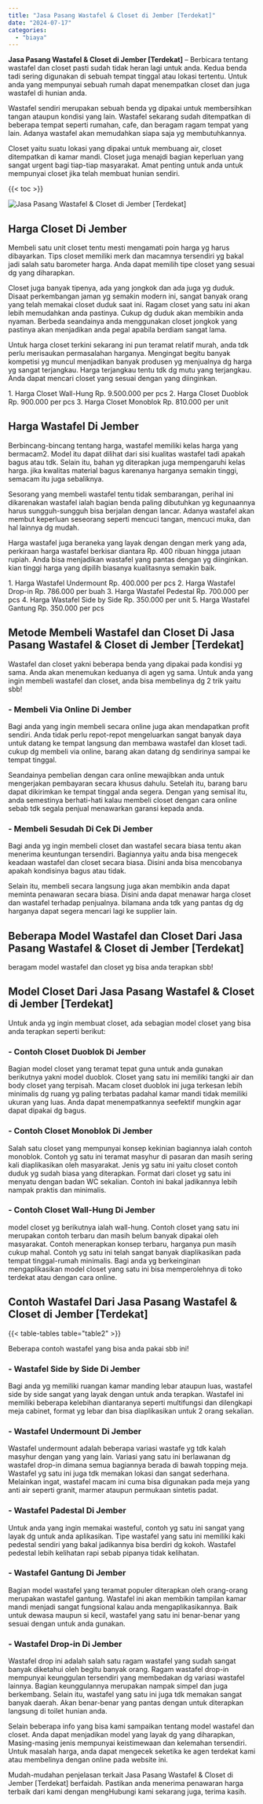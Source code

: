 ```yaml
---
title: "Jasa Pasang Wastafel & Closet di Jember [Terdekat]"
date: "2024-07-17"
categories: 
  - "biaya"
---
```


**Jasa Pasang Wastafel & Closet di Jember \[Terdekat\]** – Berbicara tentang wastafel dan closet pasti sudah tidak heran lagi untuk anda. Kedua benda tadi sering digunakan di sebuah tempat tinggal atau lokasi tertentu. Untuk anda yang mempunyai sebuah rumah dapat menempatkan closet dan juga wastafel di hunian anda.

Wastafel sendiri merupakan sebuah benda yg dipakai untuk membersihkan tangan ataupun kondisi yang lain. Wastafel sekarang sudah ditempatkan di beberapa tempat seperti rumahan, cafe, dan beragam ragam tempat yang lain. Adanya wastafel akan memudahkan siapa saja yg membutuhkannya.

Closet yaitu suatu lokasi yang dipakai untuk membuang air, closet ditempatkan di kamar mandi. Closet juga menajdi bagian keperluan yang sangat urgent bagi tiap-tiap masyarakat. Amat penting untuk anda untuk mempunyai closet jika telah membuat hunian sendiri.

{{< toc >}}

![Jasa Pasang Wastafel & Closet di Jember [Terdekat]](/images/wastafel-closet-murah61.png)

## Harga Closet Di Jember

Membeli satu unit closet tentu mesti mengamati poin harga yg harus dibayarkan. Tips closet memiliki merk dan macamnya tersendiri yg bakal jadi salah satu barometer harga. Anda dapat memilih tipe closet yang sesuai dg yang diharapkan.

Closet juga banyak tipenya, ada yang jongkok dan ada juga yg duduk. Disaat perkembangan jaman yg semakin modern ini, sangat banyak orang yang telah memakai closet duduk saat ini. Ragam closet yang satu ini akan lebih memudahkan anda pastinya. Cukup dg duduk akan membikin anda nyaman. Berbeda seandainya anda menggunakan closet jongkok yang pastinya akan menjadikan anda pegal apabila berdiam sangat lama.

Untuk harga closet terkini sekarang ini pun teramat relatif murah, anda tdk perlu merisaukan permasalahan harganya. Mengingat begitu banyak kompetisi yg muncul menjadikan banyak produsen yg menjualnya dg harga yg sangat terjangkau. Harga terjangkau tentu tdk dg mutu yang terjangkau. Anda dapat mencari closet yang sesuai dengan yang diinginkan.

1\. Harga Closet Wall-Hung Rp. 9.500.000 per pcs 2. Harga Closet Duoblok Rp. 900.000 per pcs 3. Harga Closet Monoblok Rp. 810.000 per unit

## Harga Wastafel Di Jember

Berbincang-bincang tentang harga, wastafel memiliki kelas harga yang bermacam2. Model itu dapat dilihat dari sisi kualitas wastafel tadi apakah bagus atau tdk. Selain itu, bahan yg diterapkan juga mempengaruhi kelas harga. jika kwalitas material bagus karenanya harganya semakin tinggi, semacam itu juga sebaliknya.

Sesorang yang membeli wastafel tentu tidak sembarangan, perihal ini dikarenakan wastafel ialah bagian benda paling dibutuhkan yg kegunaannya harus sungguh-sungguh bisa berjalan dengan lancar. Adanya wastafel akan membut keperluan seseorang seperti mencuci tangan, mencuci muka, dan hal lainnya dg mudah.

Harga wastafel juga beraneka yang layak dengan dengan merk yang ada, perkiraan harga wastafel berkisar diantara Rp. 400 ribuan hingga jutaan rupiah. Anda bisa menjadikan wastafel yang pantas dengan yg diinginkan. kian tinggi harga yang dipilih biasanya kualitasnya semakin baik.

1\. Harga Wastafel Undermount Rp. 400.000 per pcs 2. Harga Wastafel Drop-in Rp. 786.000 per buah 3. Harga Wastafel Pedestal Rp. 700.000 per pcs 4. Harga Wastafel Side by Side Rp. 350.000 per unit 5. Harga Wastafel Gantung Rp. 350.000 per pcs

## Metode Membeli Wastafel dan Closet Di Jasa Pasang Wastafel & Closet di Jember \[Terdekat\]

Wastafel dan closet yakni beberapa benda yang dipakai pada kondisi yg sama. Anda akan menemukan keduanya di agen yg sama. Untuk anda yang ingin membeli wastafel dan closet, anda bisa membelinya dg 2 trik yaitu sbb!

### \- Membeli Via Online Di Jember

Bagi anda yang ingin membeli secara online juga akan mendapatkan profit sendiri. Anda tidak perlu repot-repot mengeluarkan sangat banyak daya untuk datang ke tempat langsung dan membawa wastafel dan kloset tadi. cukup dg membeli via online, barang akan datang dg sendirinya sampai ke tempat tinggal.

Seandainya pembelian dengan cara online mewajibkan anda untuk mengerjakan pembayaran secara khusus dahulu. Setelah itu, barang baru dapat dikirimkan ke tempat tinggal anda segera. Dengan yang semisal itu, anda semestinya berhati-hati kalau membeli closet dengan cara online sebab tdk segala penjual menawarkan garansi kepada anda.

### \- Membeli Sesudah Di Cek Di Jember

Bagi anda yg ingin membeli closet dan wastafel secara biasa tentu akan menerima keuntungan tersendiri. Bagiannya yaitu anda bisa mengecek keadaan wastafel dan closet secara biasa. Disini anda bisa mencobanya apakah kondisinya bagus atau tidak.

Selain itu, membeli secara langsung juga akan membikin anda dapat meminta penawaran secara biasa. Disini anda dapat menawar harga closet dan wastafel terhadap penjualnya. bilamana anda tdk yang pantas dg dg harganya dapat segera mencari lagi ke supplier lain.

## Beberapa Model Wastafel dan Closet Dari Jasa Pasang Wastafel & Closet di Jember \[Terdekat\]

beragam model wastafel dan closet yg bisa anda terapkan sbb!

## Model Closet Dari Jasa Pasang Wastafel & Closet di Jember \[Terdekat\]

Untuk anda yg ingin membuat closet, ada sebagian model closet yang bisa anda terapkan seperti berikut:

### \- Contoh Closet Duoblok Di Jember

Bagian model closet yang teramat tepat guna untuk anda gunakan berikutnya yakni model duoblok. Closet yang satu ini memiliki tangki air dan body closet yang terpisah. Macam closet duoblok ini juga terkesan lebih minimalis dg ruang yg paling terbatas padahal kamar mandi tidak memiliki ukuran yang luas. Anda dapat menempatkannya seefektif mungkin agar dapat dipakai dg bagus.

### \- Contoh Closet Monoblok Di Jember

Salah satu closet yang mempunyai konsep kekinian bagiannya ialah contoh monoblok. Contoh yg satu ini teramat masyhur di pasaran dan masih sering kali diaplikasikan oleh masyarakat. Jenis yg satu ini yaitu closet contoh duduk yg sudah biasa yang diterapkan. Format dari closet yg satu ini menyatu dengan badan WC sekalian. Contoh ini bakal jadikannya lebih nampak praktis dan minimalis.

### \- Contoh Closet Wall-Hung Di Jember

model closet yg berikutnya ialah wall-hung. Contoh closet yang satu ini merupakan contoh terbaru dan masih belum banyak dipakai oleh masyarakat. Contoh menerapkan konsep terbaru, harganya pun masih cukup mahal. Contoh yg satu ini telah sangat banyak diaplikasikan pada tempat tinggal-rumah minimalis. Bagi anda yg berkeinginan mengaplikasikan model closet yang satu ini bisa memperolehnya di toko terdekat atau dengan cara online.

## Contoh Wastafel Dari Jasa Pasang Wastafel & Closet di Jember \[Terdekat\]

{{< table-tables table="table2" >}}

Beberapa contoh wastafel yang bisa anda pakai sbb ini!

### \- Wastafel Side by Side Di Jember

Bagi anda yg memiliki ruangan kamar manding lebar ataupun luas, wastafel side by side sangat yang layak dengan untuk anda terapkan. Wastafel ini memiliki beberapa kelebihan diantaranya seperti multifungsi dan dilengkapi meja cabinet, format yg lebar dan bisa diaplikasikan untuk 2 orang sekalian.

### \- Wastafel Undermount Di Jember

Wastafel undermount adalah beberapa variasi wastafe yg tdk kalah masyhur dengan yang yang lain. Variasi yang satu ini berlawanan dg wastafel drop-in dimana semua bagiannya berada di bawah topping meja. Wastafel yg satu ini juga tdk memakan lokasi dan sangat sederhana. Melainkan ingat, wastafel macam ini cuma bisa digunakan pada meja yang anti air seperti granit, marmer ataupun permukaan sintetis padat.

### \- Wastafel Padestal Di Jember

Untuk anda yang ingin memakai wasteful, contoh yg satu ini sangat yang layak dg untuk anda aplikasikan. Tipe wastafel yang satu ini memiliki kaki pedestal sendiri yang bakal jadikannya bisa berdiri dg kokoh. Wastafel pedestal lebih kelihatan rapi sebab pipanya tidak kelihatan.

### \- Wastafel Gantung Di Jember

Bagian model wastafel yang teramat populer diterapkan oleh orang-orang merupakan wastafel gantung. Wastafel ini akan membikin tampilan kamar mandi menjadi sangat fungsional kalau anda mengaplikasikannya. Baik untuk dewasa maupun si kecil, wastafel yang satu ini benar-benar yang sesuai dengan untuk anda gunakan.

### \- Wastafel Drop-in Di Jember

Wastafel drop ini adalah salah satu ragam wastafel yang sudah sangat banyak diketahui oleh begitu banyak orang. Ragam wastafel drop-in mempunyai keunggulan tersendiri yang membedakan dg variasi wastafel lainnya. Bagian keunggulannya merupakan nampak simpel dan juga berkembang. Selain itu, wastafel yang satu ini juga tdk memakan sangat banyak daerah. Akan benar-benar yang pantas dengan untuk diterapkan langsung di toilet hunian anda.

Selain beberapa info yang bisa kami sampaikan tentang model wastafel dan closet. Anda dapat menjadikan model yang layak dg yang diharapkan, Masing-masing jenis mempunyai keistimewaan dan kelemahan tersendiri. Untuk masalah harga, anda dapat mengecek seketika ke agen terdekat kami atau membelinya dengan online pada website ini.

Mudah-mudahan penjelasan terkait Jasa Pasang Wastafel & Closet di Jember \[Terdekat\] berfaidah. Pastikan anda menerima penawaran harga terbaik dari kami dengan mengHubungi kami sekarang juga, terima kasih.
